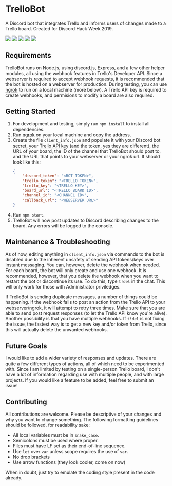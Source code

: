 # TrelloBot

A Discord bot that integrates Trello and informs users of changes made to a Trello board. Created for Discord Hack Week 2019.

![](https://i.imgur.com/vT2pGwe.png)
![](https://i.imgur.com/RGiRlkp.png)
![](https://i.imgur.com/eE9WqPs.png)
![](https://i.imgur.com/V6ZaLlR.png)
![](https://i.imgur.com/9QjTArW.png)

## Requirements

TrelloBot runs on Node.js, using discord.js, Express, and a few other helper modules, all using the webhook features in Trello's Developer API. Since a webserver is required to accept webhook requests, it is recommended that the bot is hosted on a webserver for production. During testing, you can use [ngrok](https://ngrok.com/) to run on a local machine (more below). A Trello API key is required to create webhooks, and permisions to modify a board are also required.

## Getting Started

1. For development and testing, simply run `npm install` to install all dependencies.
2. Run [ngrok](https://ngrok.com/) on your local machine and copy the address.
3. Create the file `client_info.json` and populate it with your Discord bot secret, your [Trello API key](https://trello.com/app-key) (and the token, yes they are different), the URL of your board, the ID of the channel that TrelloBot should post to, and the URL that points to your webserver or your ngrok url. It should look like this:
    ```json
    {
        "discord_token": "<BOT TOKEN>",
        "trello_token": "<TRELLO TOKEN>",
        "trello_key": "<TRELLO KEY>",
        "board_url": "<TRELLO BOARD ID>",
        "channel_id": "<CHANNEL ID>",
        "callback_url": "<WEBSERVER URL>"
    }
    ```
4. Run `npm start`.
5. TrelloBot will now post updates to Discord describing changes to the board. Any errors will be logged to the console.

## Maintenance & Troubleshooting

As of now, editing anything in `client_info.json` via commands to the bot is disabled due to the inherent unsafety of sending API tokens/keys over instant messaging. You can, however, delete the webhook when needed. For each board, the bot will only create and use one webhook. It is recommended, however, that you delete the webhook when you want to restart the bot or discontinue its use. To do this, type `t!del` in the chat. This will only work for those with Administrator priviledges.

If TrelloBot is sending duplicate messages, a number of things could be happening. If the webhook fails to post an action from the Trello API to your webserver/ngrok, it will attempt to retry three times. Make sure that you are able to send post request responses (to let the Trello API know you're alive). Another possibility is that you have multiple webhooks. If `t!del` is not fixing the issue, the fastest way is to get a new key and/or token from Trello, since this will actually delete the unwanted webhooks.

## Future Goals

I would like to add a wider variety of responses and updates. There are quite a few different types of actions, all of which need to be experimented with. Since I am limited by testing on a single-person Trello board, I don't have a lot of information regarding use with multiple people, and with large projects. If you would like a feature to be added, feel free to submit an issue!

## Contributing

All contributions are welcome. Please be descriptive of your changes and why you want to change something. The following formatting guidelines should be followed, for readability sake:

* All local variables must be in `snake_case`.
* Semicolons must be used where proper.
* Files must have LF set as their end-of-line sequence.
* Use `let` over `var` unless scope requires the use of `var`.
* No drop brackets
* Use arrow functions (they look cooler, come on now)

When in doubt, just try to emulate the coding style present in the code already.